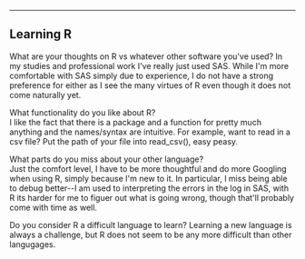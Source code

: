  
 ---
**Learning R**
---

What are your thoughts on R vs whatever other software you've used? 
</b>
In my studies and professional work I've really just used SAS. While I'm more comfortable with SAS simply due to
experience, I do not have a strong preference for either as I see the many virtues of R even though it does not come
naturally yet.
</b>
 
What functionality do you like about R?  
</b>
I like the fact that there is a package and a function for pretty much anything and the names/syntax are intuitive.
For example, want to read in a csv file? Put the path of your file into read_csv(), easy peasy.
</b>

What parts do you miss about your other language?  
</b>
Just the comfort level, I have to be more thoughtful and do more Googling when using R, simply because I'm new to it. 
In particular, I miss being able to debug better--I am used to interpreting the errors in the log in SAS, with R its 
harder for me to figuer out what is going wrong, though that'll probably come with time as well.
</b>
 
Do you consider R a difficult language to learn? 
</b>
Learning a new language is always a challenge, but R does not seem to be any more difficult than other langugages.
</b>
